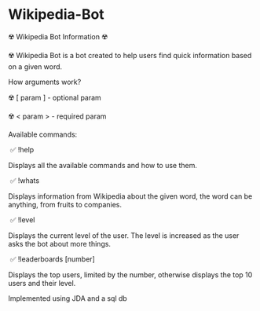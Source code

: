 # Wikipedia-Bot
:radioactive: Wikipedia Bot Information :radioactive:

:radioactive: Wikipedia Bot is a bot created to help users find quick information based on a given word.

How arguments work?

:radioactive: [ param ] - optional param

:radioactive: < param > - required param

Available commands:


‎
:white_check_mark: !help 

Displays all the available commands and how to use them.
‎


‎
:white_check_mark: !whats <word>
  
Displays information from Wikipedia about the given word, the word can be anything, from fruits to companies.
‎
  
‎
:white_check_mark: !level
  
Displays the current level of the user. The level is increased as the user asks the bot about more things.
‎
  
‎
:white_check_mark: !leaderboards [number]
  
Displays the top users, limited by the number, otherwise displays the top 10 users and their level.
  
  
  
  
  Implemented using JDA and a sql db
